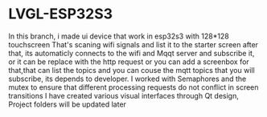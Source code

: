 # LVGL-ESP32S3
In this branch, i made ui device that work in esp32s3 with 128*128 touchscreen
That's scaning wifi signals and list it to the starter screen after that, its automaticly connects to the wifi and Mqqt server and subscribe it, or it can be replace with the http request or you can add a screenbox for that,that can list the topics and you can couse the mqtt topics that you will subscribe, its depends to developer.
I worked with Semaphores and the mutex to ensure that different processing requests do not conflict in screen transitions
I have created various visual interfaces through Qt design,
Project folders will be updated later
